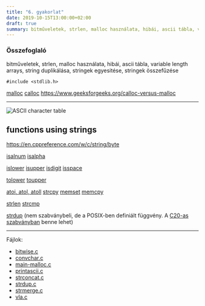 ```yaml
---
title: "6. gyakorlat"
date: 2019-10-15T13:00:00+02:00
draft: true
summary: bitműveletek, strlen, malloc használata, hibái, ascii tábla, variable length arrays, string duplikálása, stringek egyesitése, stringek összefűzése
---
```


### Összefoglaló
bitműveletek, strlen, malloc használata, hibái, ascii tábla, variable length arrays, string duplikálása, stringek egyesitése, stringek összefűzése


`#include <stdlib.h>`

[malloc](https://en.cppreference.com/w/c/memory/malloc)
[calloc](https://en.cppreference.com/w/c/memory/calloc)
https://www.geeksforgeeks.org/calloc-versus-malloc

---

![ASCII character table](https://hu.wikipedia.org/wiki/ASCII#/media/F%C3%A1jl:ASCII_Code_Chart.svg)


## functions using strings
https://en.cppreference.com/w/c/string/byte

[isalnum](https://en.cppreference.com/w/c/string/byte/isalnum)
[isalpha](https://en.cppreference.com/w/c/string/byte/isalpha)

[islower](https://en.cppreference.com/w/c/string/byte/islower)
[isupper](https://en.cppreference.com/w/c/string/byte/isupper)
[isdigit](https://en.cppreference.com/w/c/string/byte/isdigit)
[isspace](https://en.cppreference.com/w/c/string/byte/isspace)

[tolower](https://en.cppreference.com/w/c/string/byte/tolower)
[toupper](https://en.cppreference.com/w/c/string/byte/toupper)

[atoi, atol, atoll](https://en.cppreference.com/w/c/string/byte/atoi)
[strcpy](https://en.cppreference.com/w/c/string/byte/strcpy)
[memset](https://en.cppreference.com/w/c/string/byte/memset)
[memcpy](https://en.cppreference.com/w/c/string/byte/memcpy)

[strlen](https://en.cppreference.com/w/c/string/byte/strlen)
[strcmp](https://en.cppreference.com/w/c/string/byte/strcmp)


[strdup](https://pubs.opengroup.org/onlinepubs/9699919799/functions/strdup.html) (nem szabványbeli, de a POSIX-ben definiált függvény. A [C20-as szabványban](https://en.cppreference.com/w/c/experimental/dynamic/strdup) benne lehet)

---
Fájlok:

- [bitwise.c](bitwise.c)
- [convchar.c](convchar.c)
- [main-malloc.c](main-malloc.c)
- [printascii.c](printascii.c)
- [strconcat.c]()
- [strdup.c](strdup.c)
- [strmerge.c](strmerge.c)
- [vla.c](vla.c)
